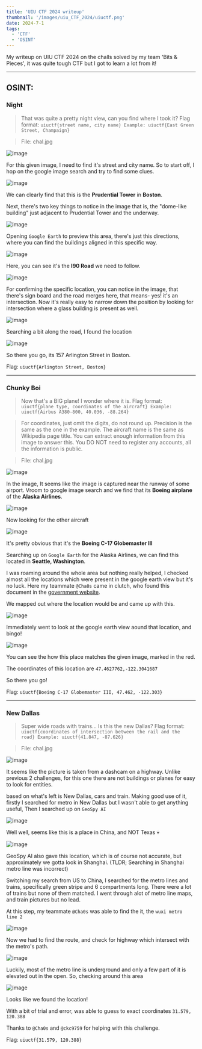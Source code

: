 ```yaml
---
title: 'UIU CTF 2024 writeup'
thumbnail: '/images/uiu_CTF_2024/uiuctf.png'
date: 2024-7-1
tags:
  - 'CTF'
  - 'OSINT'
---
```


My writeup on UIU CTF 2024 on the challs solved by my team 'Bits & Pieces', it was quite tough CTF but I got to learn a lot from it!

---

## OSINT:

### Night

> That was quite a pretty night view, can you find where I took it? Flag format: `uiuctf{street name, city name} Example: uiuctf{East Green Street, Champaign}`

> File: chal.jpg

![image](images/uiu_CTF_2024/uiu_night.jpg)

For this given image, I need to find it's street and city name. So to start off, I hop on the google image search and try to find some clues.

![image](images/uiu_CTF_2024/uiu_night1.png)

We can clearly find that this is the **Prudential Tower** in **Boston**.

Next, there's two key things to notice in the image that is, the "dome-like building" just adjacent to Prudential Tower and the underway.

![image](images/uiu_CTF_2024/uiu_night2.png)

Opening `Google Earth` to preview this area, there's just this directions, where you can find the buildings aligned in this specific way.

![image](images/uiu_CTF_2024/uiu_night3.png)

Here, you can see it's the **I90 Road** we need to follow.

![image](images/uiu_CTF_2024/uiu_night4.png)

For confirming the specific location, you can notice in the image, that there's sign board and the road merges here, that means- yes! it's an intersection. Now it's really easy to narrow down the position by looking for intersection where a glass building is present as well.

![image](images/uiu_CTF_2024/uiu_night5.png)

Searching a bit along the road, I found the location

![image](images/uiu_CTF_2024/uiuctf_night6.png)

So there you go, its 157 Arlington Street in Boston.

Flag: `uiuctf{Arlington Street, Boston}`

---

### Chunky Boi

> Now that's a BIG plane! I wonder where it is. Flag format: `uiuctf{plane type, coordinates of the aircraft} Example: uiuctf{Airbus A380-800, 40.036, -88.264}`

> For coordinates, just omit the digits, do not round up. Precision is the same as the one in the example. The aircraft name is the same as Wikipedia page title. You can extract enough information from this image to answer this. You DO NOT need to register any accounts, all the information is public.

> File: chal.jpg

![image](images/uiu_CTF_2024/chunkyboi.jpg)

In the image, It seems like the image is captured near the runway of some airport. Vroom to google image search and we find that its **Boeing airplane** of the **Alaska Airlines**.

![image](images/uiu_CTF_2024/uiu_chunkyboi1.png)

Now looking for the other aircraft

![image](images/uiu_CTF_2024/uiu_chunkyboi2.png)

It's pretty obvious that it's the **Boeing C-17 Globemaster III** <br>

Searching up on `Google Earth` for the Alaska Airlines, we can find this located in **Seattle, Washington**.

I was roaming around the whole area but nothing really helped, I checked almost all the locations which were present in the google earth view but it's no luck. Here my teammate `@Cha0s` came in clutch, who found this document in the [government website](https://www.faa.gov/air_traffic/flight_info/aeronav/acf/media/Presentations/14-02-RD286_SEA_Airport%20Diagram.pdf).

We mapped out where the location would be and came up with this.

![image](images/uiu_CTF_2024/uiu_chunkyboi3.png)

Immediately went to look at the google earth view aound that location, and bingo!

![image](images/uiu_CTF_2024/uiu_chunkyboi4.png)

You can see the how this place matches the given image, marked in the red.

The coordinates of this location are `47.4627762,-122.3041687`

So there you go!

Flag: `uiuctf{Boeing C-17 Globemaster III, 47.462, -122.303}`

---

### New Dallas

> Super wide roads with trains... Is this the new Dallas? Flag format: `uiuctf{coordinates of intersection between the rail and the road} Example: uiuctf{41.847, -87.626}`

> File: chal.jpg

![image](images/uiu_CTF_2024/uiu_newdallas.jpg)

It seems like the picture is taken from a dashcam on a highway. Unlike previous 2 challenges, for this one there are not buildings or planes for easy to look for entities.

based on what's left is New Dallas, cars and train. Making good use of it, firstly I searched for metro in New Dallas but I wasn't able to get anything useful, Then I searched up on `GeoSpy AI`

![image](images/uiu_CTF_2024/uiu_newdallas1.png)

Well well, seems like this is a place in China, and NOT Texas 💀

![image](images/uiu_CTF_2024/uiu_newdallas2.png)

GeoSpy AI also gave this location, which is of course not accurate, but approximately we gotta look in Shanghai. (TLDR; Searching in Shanghai metro line was incorrect)

Switching my search from US to China, I searched for the metro lines and trains, specifically green stripe and 6 compartments long. There were a lot of trains but none of them matched. I went through alot of metro line maps, and train pictures but no lead.

At this step, my teammate `@Cha0s` was able to find the it, the `wuxi metro line 2`

![image](images/uiu_CTF_2024/uiu_newdallas3.png)

Now we had to find the route, and check for highway which intersect with the metro's path.

![image](images/uiu_CTF_2024/uiu_newdallas4.png)

Luckily, most of the metro line is underground and only a few part of it is elevated out in the open. So, checking around this area

![image](images/uiu_CTF_2024/uiu_newdallas5.png)

Looks like we found the location!

With a bit of trial and error, was able to guess to exact coordinates `31.579, 120.388`

Thanks to `@Cha0s` and `@ckc9759` for helping with this challenge.

Flag: `uiuctf{31.579, 120.388}`
